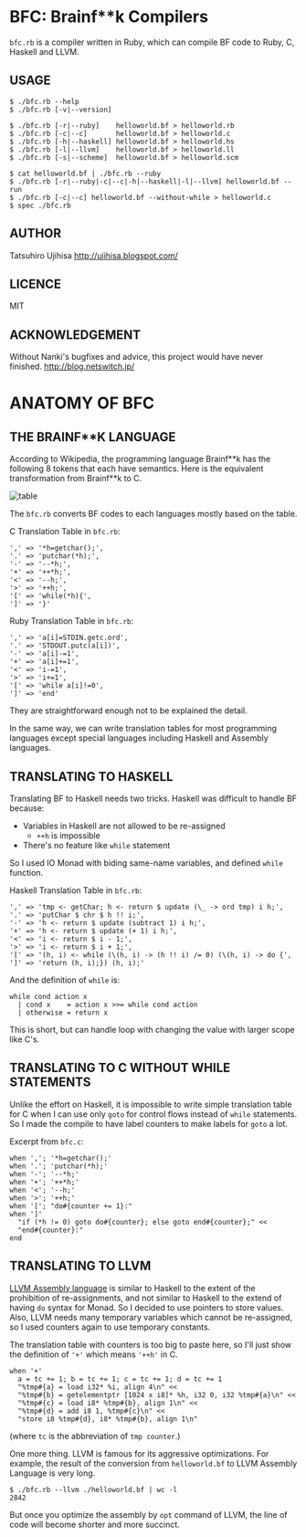 # BFC: Brainf**k Compilers

`bfc.rb` is a compiler written in Ruby, which can compile BF code to Ruby, C, Haskell and LLVM.

## USAGE

    $ ./bfc.rb --help
    $ ./bfc.rb [-v|--version]

    $ ./bfc.rb [-r|--ruby]    helloworld.bf > helloworld.rb
    $ ./bfc.rb [-c|--c]       helloworld.bf > helloworld.c
    $ ./bfc.rb [-h|--haskell] helloworld.bf > helloworld.hs
    $ ./bfc.rb [-l|--llvm]    helloworld.bf > helloworld.ll
    $ ./bfc.rb [-s|--scheme]  helloworld.bf > helloworld.scm

    $ cat helloworld.bf | ./bfc.rb --ruby
    $ ./bfc.rb [-r|--ruby|-c|--c|-h|--haskell|-l|--llvm] helloworld.bf --run
    $ ./bfc.rb [-c|--c] helloworld.bf --without-while > helloworld.c
    $ spec ./bfc.rb

## AUTHOR

Tatsuhiro Ujihisa
<http://ujihisa.blogspot.com/>

## LICENCE

MIT

## ACKNOWLEDGEMENT

Without Nanki's bugfixes and advice, this project would have never finished.
<http://blog.netswitch.jp/>

# ANATOMY OF BFC

## THE BRAINF**K LANGUAGE

According to Wikipedia, the programming language Brainf\*\*k has the following 8 tokens that each have semantics. Here is the equivalent transformation from Brainf\*\*k to C.

![table](http://gyazo.com/9bfabec06e94a32d2ad3bee624296efc.png)

The `bfc.rb` converts BF codes to each languages mostly based on the table.

C Translation Table in `bfc.rb`:

    ',' => '*h=getchar();',
    '.' => 'putchar(*h);',
    '-' => '--*h;',
    '+' => '++*h;',
    '<' => '--h;',
    '>' => '++h;',
    '[' => 'while(*h){',
    ']' => '}'

Ruby Translation Table in `bfc.rb`:

    ',' => 'a[i]=STDIN.getc.ord',
    '.' => 'STDOUT.putc(a[i])',
    '-' => 'a[i]-=1',
    '+' => 'a[i]+=1',
    '<' => 'i-=1',
    '>' => 'i+=1',
    '[' => 'while a[i]!=0',
    ']' => 'end'

They are straightforward enough not to be explained the detail.

In the same way, we can write translation tables for most programming languages except special languages including Haskell and Assembly languages.

## TRANSLATING TO HASKELL

Translating BF to Haskell needs two tricks. Haskell was difficult to handle BF because:

* Variables in Haskell are not allowed to be re-assigned
    * `++h` is impossible
* There's no feature like `while` statement

So I used IO Monad with biding same-name variables, and defined `while` function.

Haskell Translation Table in `bfc.rb`:

    ',' => 'tmp <- getChar; h <- return $ update (\_ -> ord tmp) i h;',
    '.' => 'putChar $ chr $ h !! i;',
    '-' => 'h <- return $ update (subtract 1) i h;',
    '+' => 'h <- return $ update (+ 1) i h;',
    '<' => 'i <- return $ i - 1;',
    '>' => 'i <- return $ i + 1;',
    '[' => '(h, i) <- while (\(h, i) -> (h !! i) /= 0) (\(h, i) -> do {',
    ']' => 'return (h, i);}) (h, i);'

And the definition of `while` is:

    while cond action x
      | cond x    = action x >>= while cond action
      | otherwise = return x

This is short, but can handle loop with changing the value with larger scope like C's.

## TRANSLATING TO C WITHOUT WHILE STATEMENTS

Unlike the effort on Haskell, it is impossible to write simple translation table for C when I can use only `goto` for control flows instead of `while` statements. So I made the compile to have label counters to make labels for `goto` a lot.

Excerpt from `bfc.c`:

    when ','; '*h=getchar();'
    when '.'; 'putchar(*h);'
    when '-'; '--*h;'
    when '+'; '++*h;'
    when '<'; '--h;'
    when '>'; '++h;'
    when '['; "do#{counter += 1}:"
    when ']'
      "if (*h != 0) goto do#{counter}; else goto end#{counter};" <<
      "end#{counter}:"
    end

## TRANSLATING TO LLVM

[LLVM Assembly language](http://ujihisa.blogspot.com/2009/12/llvm-for-starters.html) is similar to Haskell to the extent of the prohibition of re-assignments, and not similar to Haskell to the extend of having `do` syntax for Monad. So I decided to use pointers to store values. Also, LLVM needs many temporary variables which cannot be re-assigned, so I used counters again to use temporary constants.

The translation table with counters is too big to paste here, so I'll just show the definition of `'+'` which means `'++h'` in C.

    when '+'
      a = tc += 1; b = tc += 1; c = tc += 1; d = tc += 1
      "%tmp#{a} = load i32* %i, align 4\n" <<
      "%tmp#{b} = getelementptr [1024 x i8]* %h, i32 0, i32 %tmp#{a}\n" <<
      "%tmp#{c} = load i8* %tmp#{b}, align 1\n" <<
      "%tmp#{d} = add i8 1, %tmp#{c}\n" <<
      "store i8 %tmp#{d}, i8* %tmp#{b}, align 1\n"

(where `tc` is the abbreviation of `tmp counter`.)

One more thing. LLVM is famous for its aggressive optimizations. For example, the result of the conversion from `helloworld.bf` to LLVM Assembly Language is very long.

    $ ./bfc.rb --llvm ./helloworld.bf | wc -l
    2842

But once you optimize the assembly by `opt` command of LLVM, the line of code will become shorter and more succinct.
